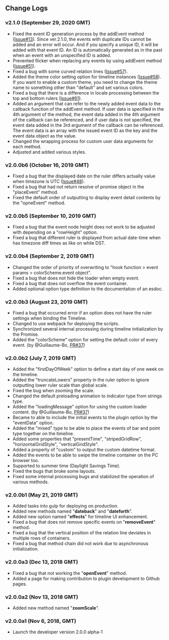 Change Logs
---

### v2.1.0 (September 29, 2020 GMT)

* Fixed the event ID generation process by the addEvent method ([Issue#13](/ka215/jquery.timeline/issues/13)).
  Since ver.2.1.0, the events with duplicate IDs cannot be added and an error will occur. And if you specify a unique ID, it will be added with that event ID. An ID is automatically generated as in the past when an event with an unspecified ID is added.
* Prevented flicker when replacing any events by using addEvent method ([Issue#51](/ka215/jquery.timeline/issues/51)).
* Fixed a bug with some curved relation lines ([Issue#57](/ka215/jquery.timeline/issues/57)).
* Added the theme color setting option for timeline instances ([Issue#58](/ka215/jquery.timeline/issues/58)).
  If you want to enable a custom theme, you need to change the theme name to something other than "default" and set various colors.
* Fixed a bug that there is a difference in locale processing between the top and bottom rulers ([Issue#61](/ka215/jquery.timeline/issues/61)).
* Added an argument that can refer to the newly added event data to the callback function of the addEvent method.
  If user data is specified in the 4th argument of the method, the event data added in the 4th argument of the callback can be referenced, and if user data is not specified, the event data added in the 3rd argument of the callback can be referenced.
  The event data is an array with the issued event ID as the key and the event data object as the value.
* Changed the wrapping process for custom user data arguments for each method.
* Adjusted and added various styles.

### v2.0.0b6 (October 16, 2019 GMT)

* Fixed a bug that the displayed date on the ruler differs actually value when timezone is UTC ([Issue#48](/ka215/jquery.timeline/issues/48)).
* Fixed a bug that had not return resolve of promise object in the "placeEvent" method.
* Fixed the default order of outputting to display event detail contents by the "opneEvent" method.

### v2.0.0b5 (September 10, 2019 GMT)

* Fixed a bug that the event node height does not work to be adjusted with depending on a "rowHeight" option.
* Fixed a bug that different ruler is displayed from actual date-time when has timezone diff times as like on while DST.


### v2.0.0b4 (September 2, 2019 GMT)

* Changed the order of priority of overwriting to "hook function > event params > colorScheme.event object".
* Fixed a bug that does not hide the loader when empty event.
* Fixed a bug that does not overflow the event container.
* Added optional option type definition to the documentation of an esdoc.

### v2.0.0b3 (August 23, 2019 GMT)

* Fixed a bug that occurred error if an option does not have the ruler settings when binding the Timeline.
* Changed to use webpack for deploying the scripts.
* Synchronized several internal processing during timeline initialization by the Promise.
* Added the "colorScheme" option for setting the default color of every event. (by @Guillaume-Bo, [PR#37](/ka215/jquery.timeline/pull/37))

### v2.0.0b2 (July 7, 2019 GMT)

* Added the "firstDayOfWeek" option to define a start day of one week on the timeline.
* Added the "truncateLowers" property in the ruler option to ignore outputting lower ruler scale than global scale.
* Fixed the bug when zooming the scale.
* Changed the default preloading animation to indicator type from strings type.
* Added the "loadingMessage" option for using the custom loader content. (by @Guillaume-Bo, [PR#37](/ka215/jquery.timeline/pull/37))
* Became to able to include the initial events to the plugin option by the "eventData" option.
* Added the "mixed" type to be able to place the events of bar and point type together on the timeline.
* Added some properties that "presentTime", "stripedGridRow", "horizontalGridStyle", "verticalGridStyle".
* Added a property of "custom" to output the custom datetime format.
* Added the events to be able to swipe the timeline container on the PC browser too.
* Supported to summer time (Daylight Savings Time).
* Fixed the bugs that broke some layouts.
* Fixed some internal processing bugs and stabilized the operation of various methods.

### v2.0.0b1 (May 21, 2019 GMT)

* Added tasks into gulp for deploying on production.
* Added new methods named "**dateback**" and "**dateforth**".
* Added new option named "**effects**" for timeline UI enhancement.
* Fixed a bug that does not remove specific events on "**removeEvent**" method.
* Fixed a bug that the vertical position of the relation line deviates in multiple rows of containers.
* Fixed a bug that method chain did not work due to asynchronous initialization.

### v2.0.0a3 (Dec 13, 2018 GMT)

* Fixed a bug that not working the "**openEvent**" method.
* Added a page for making contribution to plugin development to Github pages.

### v2.0.0a2 (Nov 13, 2018 GMT)

* Added new method named "**zoomScale**".

### v2.0.0a1 (Nov 6, 2018, GMT)

* Launch the developer version 2.0.0 alpha-1
